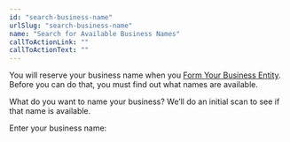 ```yaml
---
id: "search-business-name"
urlSlug: "search-business-name"
name: "Search for Available Business Names"
callToActionLink: ""
callToActionText: ""
---
```

You will reserve your business name when you [Form Your Business Entity](/tasks/form-business-entity). Before you can do that, you must find out what names are available.  

What do you want to name your business? We’ll do an initial scan to see if that name is available. 

Enter your business name:
